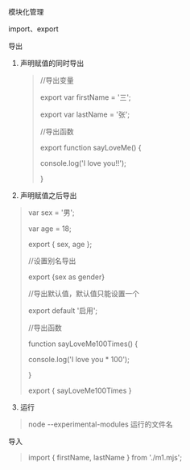 模块化管理

import、export

导出

1. 声明赋值的同时导出

   > //导出变量
   >
   > export var firstName = '三';
   >
   > export var lastName = '张';
   >
   > //导出函数
   >
   > export function sayLoveMe() {
   >
   >   console.log('I love you!!');
   >
   > }

   

2. 声明赋值之后导出

> var sex = '男';
>
> var age = 18;
>
> export { sex, age };
>
> //设置别名导出
>
> export {sex as gender}
>
> //导出默认值，默认值只能设置一个
>
> export default '启用';
>
> //导出函数
>
> function sayLoveMe100Times() {
>
>   console.log('I love you * 100');
>
> }
>
> export { sayLoveMe100Times }

3. 运行

> node --experimental-modules 运行的文件名

导入

> import { firstName, lastName } from './m1.mjs';